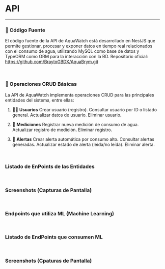 # API

<HR>

### 🧰 Código Fuente
El código fuente de la API de AquaWatch está desarrollado en NestJS que permite gestionar, procesar y exponer datos en tiempo real relacionados con el consumo de agua, utilizando MySQL como base de datos y TypeORM como ORM para la interacción con la BD.
Repositorio oficial:
https://github.com/BraytoGBDX/AquaBrym.git

<BR>

### 🧠 Operaciones CRUD Básicas
La API de AquaWatch implementa operaciones CRUD para las principales entidades del sistema, entre ellas:

1. 🙍‍♂️ **Usuarios**
        Crear usuario (registro).
        Consultar usuario por ID o listado general.
        Actualizar datos de usuario.
        Eliminar usuario.
2. 🧮 **Mediciones**
        Registrar nueva medición de consumo de agua.
        Actualizar registro de medición.
        Eliminar registro.

3. 🚨 **Alertas**
        Crear alerta automática por consumo alto.
        Consultar alertas generadas.
        Actualizar estado de alerta (leída/no leída).
        Eliminar alerta.


<BR>

### Listado de EnPoints de las Entidades

<BR>

### Screenshots (Capturas de Pantalla)

<BR>

### Endpoints que utiliza ML (Machine Learning)

<BR>

### Listado de EndPoints que consumen ML

<BR>


### Screenshots (Cpaturas de Pantalla)
